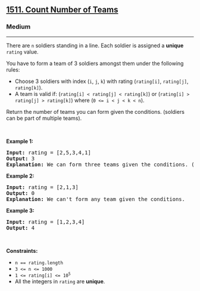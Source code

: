 <h2><a href="https://leetcode.com/problems/count-number-of-teams/?envType=daily-question&envId=2024-07-29">1511. Count Number of Teams</a></h2><h3>Medium</h3><hr><p>There are <code>n</code> soldiers standing in a line. Each soldier is assigned a <strong>unique</strong> <code>rating</code> value.</p>

<p>You have to form a team of 3 soldiers amongst them under the following rules:</p>

<ul>
	<li>Choose 3 soldiers with index (<code>i</code>, <code>j</code>, <code>k</code>) with rating (<code>rating[i]</code>, <code>rating[j]</code>, <code>rating[k]</code>).</li>
	<li>A team is valid if: (<code>rating[i] &lt; rating[j] &lt; rating[k]</code>) or (<code>rating[i] &gt; rating[j] &gt; rating[k]</code>) where (<code>0 &lt;= i &lt; j &lt; k &lt; n</code>).</li>
</ul>

<p>Return the number of teams you can form given the conditions. (soldiers can be part of multiple teams).</p>

<p>&nbsp;</p>
<p><strong class="example">Example 1:</strong></p>

<pre>
<strong>Input:</strong> rating = [2,5,3,4,1]
<strong>Output:</strong> 3
<strong>Explanation:</strong> We can form three teams given the conditions. (2,3,4), (5,4,1), (5,3,1). 
</pre>

<p><strong class="example">Example 2:</strong></p>

<pre>
<strong>Input:</strong> rating = [2,1,3]
<strong>Output:</strong> 0
<strong>Explanation:</strong> We can&#39;t form any team given the conditions.
</pre>

<p><strong class="example">Example 3:</strong></p>

<pre>
<strong>Input:</strong> rating = [1,2,3,4]
<strong>Output:</strong> 4
</pre>

<p>&nbsp;</p>
<p><strong>Constraints:</strong></p>

<ul>
	<li><code>n == rating.length</code></li>
	<li><code>3 &lt;= n &lt;= 1000</code></li>
	<li><code>1 &lt;= rating[i] &lt;= 10<sup>5</sup></code></li>
	<li>All the integers in <code>rating</code> are <strong>unique</strong>.</li>
</ul>
